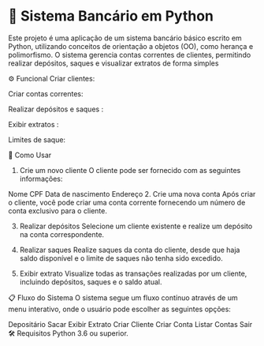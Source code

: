 # 🏦 Sistema Bancário em Python
Este projeto é uma aplicação de um sistema bancário básico escrito em Python, utilizando conceitos de orientação a objetos (OO), como herança e polimorfismo. O sistema gerencia contas correntes de clientes, permitindo realizar depósitos, saques e visualizar extratos de forma simples

⚙️ Funcional
Criar clientes:

Criar contas correntes:

Realizar depósitos e saques :

Exibir extratos :

Limites de saque:

🚀 Como Usar
1. Crie um novo cliente
O cliente pode ser fornecido com as seguintes informações:

Nome
CPF
Data de nascimento
Endereço
2. Crie uma nova conta
Após criar o cliente, você pode criar uma conta corrente fornecendo um número de conta exclusivo para o cliente.

3. Realizar depósitos
Selecione um cliente existente e realize um depósito na conta correspondente.

4. Realizar saques
Realize saques da conta do cliente, desde que haja saldo disponível e o limite de saques não tenha sido excedido.

5. Exibir extrato
Visualize todas as transações realizadas por um cliente, incluindo depósitos, saques e o saldo atual.

📋 Fluxo do Sistema
O sistema segue um fluxo contínuo através de um menu interativo, onde o usuário pode escolher as seguintes opções:

Depositário
Sacar
Exibir Extrato
Criar Cliente
Criar Conta
Listar Contas
Sair
🛠️ Requisitos
Python 3.6 ou superior.
